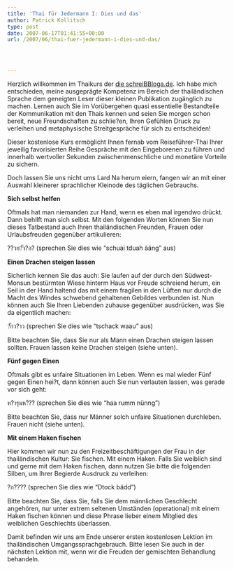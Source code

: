 ```yaml
---
title: 'Thai für Jedermann I: Dies und das'
author: Patrick Kollitsch
type: post
date: 2007-06-17T01:41:55+00:00
url: /2007/06/thai-fuer-jedermann-i-dies-und-das/




---
```

Herzlich willkommen im Thaikurs der [die schreiBBloga.de][1]. Ich habe mich entschieden, meine ausgeprägte Kompetenz im Bereich der thailändischen Sprache dem geneigten Leser dieser kleinen Publikation zugänglich zu machen. Lernen auch Sie im Vorübergehen quasi essentielle Bestandteile der Kommunikation mit den Thais kennen und seien Sie morgen schon bereit, neue Freundschaften zu schlie?en, Ihren Gefühlen Druck zu verleihen und metaphysische Streitgespräche für sich zu entscheiden!

Dieser kostenlose Kurs ermöglicht Ihnen fernab vom Reiseführer-Thai Ihrer jeweilig favorisierten Reihe Gespräche mit den Eingeborenen zu führen und innerhalb wertvoller Sekunden zwischenmenschliche und monetäre Vorteile zu sichern.

Doch lassen Sie uns nicht ums Lard Na herum eiern, fangen wir an mit einer Auswahl kleinerer sprachlicher Kleinode des täglichen Gebrauchs.

**Sich selbst helfen**

Oftmals hat man niemanden zur Hand, wenn es eben mal irgendwo drückt. Dann behilft man sich selbst. Mit den folgenden Worten können Sie nun dieses Tatbestand auch Ihren thailändischen Freunden, Frauen oder Urlaubsfreuden gegenüber artikulieren:

<span class="thai">??วย?ัว?อ?</span> (sprechen Sie dies wie &#8220;schuai tduah ääng&#8221; aus)

**Einen Drachen steigen lassen**

Sicherlich kennen Sie das auch: Sie laufen auf der durch den Südwest-Monsun bestürmten Wiese hinterm Haus vor Freude schreiend herum, ein Seil in der Hand haltend das mit einem fragilen in den Lüften nur durch die Macht des Windes schwebend gehaltenen Gebildes verbunden ist. Nun können auch Sie Ihren Liebenden zuhause gegenüber ausdrücken, was Sie da eigentlich machen:

<span class="thai">?ักว?าว</span> (sprechen Sie dies wie &#8220;tschack waau&#8221; aus)

Bitte beachten Sie, dass Sie nur als Mann einen Drachen steigen lassen sollten. Frauen lassen keine Drachen steigen (siehe unten).

**Fünf gegen Einen**

Oftmals gibt es unfaire Situationen im Leben. Wenn es mal wieder Fünf gegen Einen hei?t, dann können auch Sie nun verlauten lassen, was gerade vor sich geht:

<span class="thai">ห?ารุมห?ึ??</span> (sprechen Sie dies wie &#8220;haa rumm nünng&#8221;)

Bitte beachten Sie, dass nur Männer solch unfaire Situationen durchleben. Frauen nicht (siehe unten).

**Mit einem Haken fischen**

Hier kommen wir nun zu den Freizeitbeschäftigungen der Frau in der thailändischen Kultur: Sie fischen. Mit einem Haken. Falls Sie weiblich sind und gerne mit dem Haken fischen, dann nutzen Sie bitte die folgenden Silben, um Ihrer Begierde Ausdruck zu verleihen:

<span class="thai">?ก????</span> (sprechen Sie dies wie &#8220;Dtock bädd&#8221;)

Bitte beachten Sie, dass Sie, falls Sie dem männlichen Geschlecht angehören, nur unter extrem seltenen Umständen (operational) mit einem Haken fischen können und diese Phrase lieber einem Mitglied des weiblichen Geschlechts überlassen.

Damit befinden wir uns am Ende unserer ersten kostenlosen Lektion im thailändischen Umgangssprachgebrauch. Bitte lesen Sie auch in der nächsten Lektion mit, wenn wir die Freuden der gemischten Behandlung behandeln.

 [1]: http://die.schreibbloga.de/